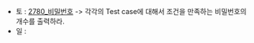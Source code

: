 - 토 : [2780_비밀번호](https://www.acmicpc.net/problem/2780) -> 각각의 Test case에 대해서 조건을 만족하는 비밀번호의 개수를 출력하라.
- 일 : 


<!-- [2178_미로 탐색](https://www.acmicpc.net/problem/2178) -> (1, 1)에서 출발하여 (N, M)의 위치로 이동할 때 지나야 하는 최소의 칸 수를 구하는 프로그램을 작성하시오. -->
